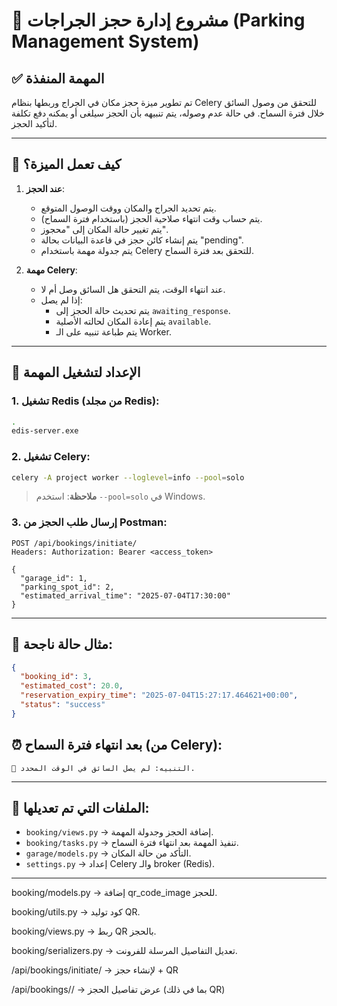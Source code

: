 
# 🚗 مشروع إدارة حجز الجراجات (Parking Management System)

## ✅ المهمة المنفذة
تم تطوير ميزة حجز مكان في الجراج وربطها بنظام Celery للتحقق من وصول السائق خلال فترة السماح. في حالة عدم وصوله، يتم تنبيهه بأن الحجز سيلغى أو يمكنه دفع تكلفة لتأكيد الحجز.

---

## 🧠 كيف تعمل الميزة؟

1. **عند الحجز**:
   - يتم تحديد الجراج والمكان ووقت الوصول المتوقع.
   - يتم حساب وقت انتهاء صلاحية الحجز (باستخدام فترة السماح).
   - يتم تغيير حالة المكان إلى "محجوز".
   - يتم إنشاء كائن حجز في قاعدة البيانات بحالة "pending".
   - يتم جدولة مهمة باستخدام Celery للتحقق بعد فترة السماح.

2. **مهمة Celery**:
   - عند انتهاء الوقت، يتم التحقق هل السائق وصل أم لا.
   - إذا لم يصل:
     - يتم تحديث حالة الحجز إلى `awaiting_response`.
     - يتم إعادة المكان لحالته الأصلية `available`.
     - يتم طباعة تنبيه على الـ Worker.

---

## 🔧 الإعداد لتشغيل المهمة

### 1. تشغيل Redis (من مجلد Redis):
```bash
.
edis-server.exe
```

### 2. تشغيل Celery:
```bash
celery -A project worker --loglevel=info --pool=solo
```

> **ملاحظة**: استخدم `--pool=solo` في Windows.

### 3. إرسال طلب الحجز من Postman:
```http
POST /api/bookings/initiate/
Headers: Authorization: Bearer <access_token>

{
  "garage_id": 1,
  "parking_spot_id": 2,
  "estimated_arrival_time": "2025-07-04T17:30:00"
}
```

---

## 🔁 مثال حالة ناجحة:
```json
{
  "booking_id": 3,
  "estimated_cost": 20.0,
  "reservation_expiry_time": "2025-07-04T15:27:17.464621+00:00",
  "status": "success"
}
```

## ⏰ بعد انتهاء فترة السماح (من Celery):
```
🚨 التنبيه: لم يصل السائق في الوقت المحدد.
```

---

## 📁 الملفات التي تم تعديلها:

- `booking/views.py` → إضافة الحجز وجدولة المهمة.
- `booking/tasks.py` → تنفيذ المهمة بعد انتهاء فترة السماح.
- `garage/models.py` → التأكد من حالة المكان.
- `settings.py` → إعداد Celery والـ broker (Redis).

---


booking/models.py → إضافة qr_code_image للحجز.

booking/utils.py → كود توليد QR.

booking/views.py → ربط QR بالحجز.

booking/serializers.py → تعديل التفاصيل المرسلة للفرونت.





/api/bookings/initiate/ → لإنشاء حجز + QR

/api/bookings/<id>/ → عرض تفاصيل الحجز (بما في ذلك QR)




